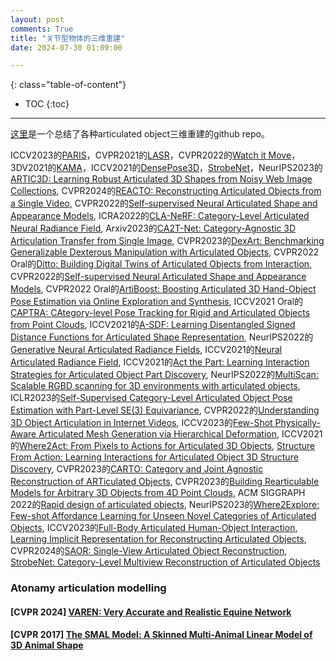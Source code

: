 ```yaml
---
layout: post
comments: True
title: "关节型物体的三维重建"
date: 2024-07-30 01:09:00

---
```


<!--more-->

{: class="table-of-content"}
* TOC
{:toc}

---

[这里](https://github.com/dougefla/Awesome-Articulated-Object-Understanding/tree/main)是一个总结了各种articulated object三维重建的github repo。

ICCV2023的[PARIS](https://3dlg-hcvc.github.io/paris/)，CVPR2021的[LASR](https://lasr-google.github.io/)，CVPR2022的[Watch it Move](https://nvlabs.github.io/watch-it-move/)，3DV2021的[KAMA](https://research.nvidia.com/labs/lpr/publication/iqbal2021kama/)，ICCV2021的[DensePose3D](https://openaccess.thecvf.com/content/ICCV2021/papers/Shapovalov_DensePose_3D_Lifting_Canonical_Surface_Maps_of_Articulated_Objects_to_ICCV_2021_paper.pdf)，[StrobeNet](https://dzhange.github.io/StrobeNet/)，NeurIPS2023的[ARTIC3D: Learning Robust Articulated 3D Shapes from Noisy Web Image Collections](https://chhankyao.github.io/artic3d/), CVPR2024的[REACTO: Reconstructing Articulated Objects from a Single Video](https://chaoyuesong.github.io/REACTO/), CVPR2022的[Self-supervised Neural Articulated Shape and Appearance Models](https://weify627.github.io/nasam/), ICRA2022的[CLA-NeRF: Category-Level Articulated Neural Radiance Field](https://github.com/zubair-irshad/articulated-object-nerf), Arxiv2023的[CA2T-Net: Category-Agnostic 3D Articulation Transfer from Single Image](https://arxiv.org/pdf/2301.02232), CVPR2023的[DexArt: Benchmarking Generalizable Dexterous Manipulation with Articulated Objects](https://www.chenbao.tech/dexart/), CVPR2022 Oral的[Ditto: Building Digital Twins of Articulated Objects from Interaction](https://ut-austin-rpl.github.io/Ditto/), CVPR2022的[Self-supervised Neural Articulated Shape and Appearance Models](https://weify627.github.io/nasam/), CVPR2022 Oral的[ArtiBoost: Boosting Articulated 3D Hand-Object Pose Estimation via Online Exploration and Synthesis](https://github.com/lixiny/ArtiBoost), ICCV2021 Oral的[CAPTRA: CAtegory-level Pose Tracking for Rigid and Articulated Objects from Point Clouds](https://yijiaweng.github.io/CAPTRA/), ICCV2021的[A-SDF: Learning Disentangled Signed Distance Functions for Articulated Shape Representation](https://jitengmu.github.io/A-SDF/), NeurIPS2022的[Generative Neural Articulated Radiance Fields](http://www.computationalimaging.org/publications/gnarf/), ICCV2021的[Neural Articulated Radiance Field](https://github.com/nogu-atsu/NARF), ICCV2021的[Act the Part: Learning Interaction Strategies for Articulated Object Part Discovery](https://atp.cs.columbia.edu/), NeurIPS2022的[MultiScan: Scalable RGBD scanning for 3D environments with articulated objects](https://3dlg-hcvc.github.io/multiscan/#/), ICLR2023的[Self-Supervised Category-Level Articulated Object Pose Estimation with Part-Level SE(3) Equivariance](https://equi-articulated-pose.github.io/), CVPR2022的[Understanding 3D Object Articulation in Internet Videos](https://jasonqsy.github.io/Articulation3D/), ICCV2023的[Few-Shot Physically-Aware Articulated Mesh Generation via Hierarchical Deformation](https://meowuu7.github.io/few-arti-obj-gen/), ICCV2021的[Where2Act: From Pixels to Actions for Articulated 3D Objects](https://cs.stanford.edu/~kaichun/where2act/), [Structure From Action: Learning Interactions for Articulated Object 3D Structure Discovery](https://sfa.cs.columbia.edu/), CVPR2023的[CARTO: Category and Joint Agnostic Reconstruction of ARTiculated Objects](https://carto.cs.uni-freiburg.de/), CVPR2023的[Building Rearticulable Models for Arbitrary 3D Objects from 4D Point Clouds](https://stevenlsw.github.io/reart/), ACM SIGGRAPH 2022的[Rapid design of articulated objects](https://sketch.kaist.ac.kr/publications/2022_siggraph_rapid_design), NeurIPS2023的[Where2Explore: Few-shot Affordance Learning for Unseen Novel Categories of Articulated Objects](https://github.com/TritiumR/Where2Explore), ICCV2023的[Full-Body Articulated Human-Object Interaction](https://github.com/jnnan/chairs), [Learning Implicit Representation for Reconstructing Articulated Objects](https://github.com/haoz19/LIMR), CVPR2024的[SAOR: Single-View Articulated Object Reconstruction](https://mehmetaygun.github.io/saor), [StrobeNet: Category-Level Multiview Reconstruction of Articulated Objects](https://dzhange.github.io/StrobeNet/)


### Atonamy articulation modelling 

#### \[**CVPR 2024**\] [VAREN: Very Accurate and Realistic Equine Network](https://varen.is.tue.mpg.de/)

#### \[**CVPR 2017**\] [The SMAL Model: A Skinned Multi-Animal Linear Model of 3D Animal Shape](https://smal.is.tue.mpg.de/)
